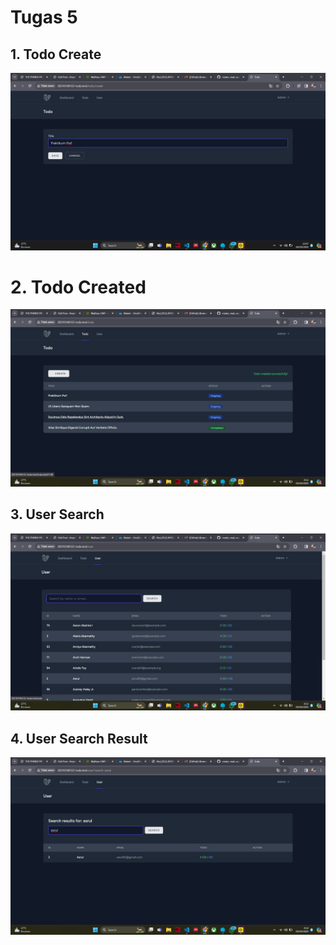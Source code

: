 # Tugas 5

## 1. Todo Create

![Todo Create](screenshot/tugas5/image1.png)

# 2. Todo Created

![Todo Created](screenshot/tugas5/image2.png)

## 3. User Search

![User Search](screenshot/tugas5/image3.png)

## 4. User Search Result

![User Search Result](screenshot/tugas5/image.png)
